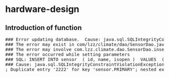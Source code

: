 # hardware-design

## Introduction of function

<pre>
### Error updating database.  Cause: java.sql.SQLIntegrityConstraintViolationException: Duplicate entry '2222' for key 'sensor.PRIMARY'
### The error may exist in com/lzz/climate/dao/SensorDao.java (best guess)
### The error may involve com.lzz.climate.dao.SensorDao.insert-Inline
### The error occurred while setting parameters
### SQL: INSERT INTO sensor  ( id, name, isopen )  VALUES  ( ?, ?, ? )
### Cause: java.sql.SQLIntegrityConstraintViolationException: Duplicate entry '2222' for key 'sensor.PRIMARY'
; Duplicate entry '2222' for key 'sensor.PRIMARY'; nested exception is java.sql.SQLIntegrityConstraintViolationException: Duplicate entry '2222' for key 'sensor.PRIMARY'
</pre>
